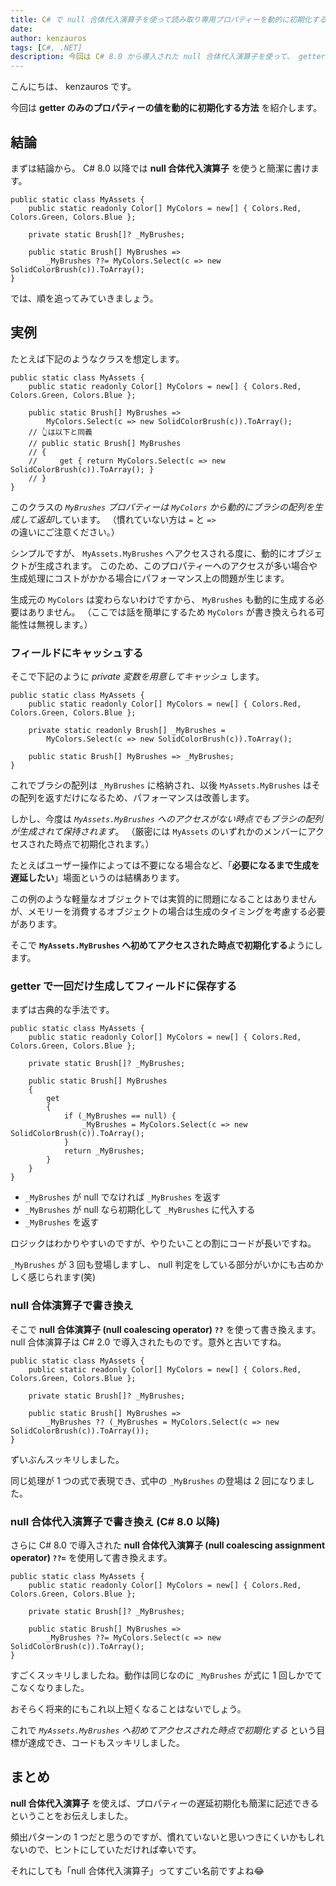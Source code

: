 ```yaml
---
title: C# で null 合体代入演算子を使って読み取り専用プロパティーを動的に初期化する
date: 
author: kenzauros
tags: [C#, .NET]
description: 今回は C# 8.0 から導入された null 合体代入演算子を使って、 getter のみのプロパティーの値を動的に初期化する方法を紹介します。
---
```


こんにちは、 kenzauros です。

今回は **getter のみのプロパティーの値を動的に初期化する方法** を紹介します。

## 結論

まずは結論から。 C# 8.0 以降では **null 合体代入演算子** を使うと簡潔に書けます。

```cs{6-7}:title=プロパティーの遅延初期化の例
public static class MyAssets {
    public static readonly Color[] MyColors = new[] { Colors.Red, Colors.Green, Colors.Blue };

    private static Brush[]? _MyBrushes;

    public static Brush[] MyBrushes =>
        _MyBrushes ??= MyColors.Select(c => new SolidColorBrush(c)).ToArray();
}
```

では、順を追ってみていきましょう。

## 実例

たとえば下記のようなクラスを想定します。

```cs{4-5}:title=getterで生成する場合
public static class MyAssets {
    public static readonly Color[] MyColors = new[] { Colors.Red, Colors.Green, Colors.Blue };

    public static Brush[] MyBrushes =>
        MyColors.Select(c => new SolidColorBrush(c)).ToArray();
    // 👆は以下と同義
    // public static Brush[] MyBrushes
    // {
    //     get { return MyColors.Select(c => new SolidColorBrush(c)).ToArray(); }
    // }
}
```

このクラスの *`MyBrushes` プロパティーは `MyColors` から動的にブラシの配列を生成して返却*しています。
（慣れていない方は `=` と `=>` の違いにご注意ください。）

シンプルですが、 `MyAssets.MyBrushes` へアクセスされる度に、動的にオブジェクトが生成されます。
このため、このプロパティーへのアクセスが多い場合や生成処理にコストがかかる場合にパフォーマンス上の問題が生じます。

生成元の `MyColors` は変わらないわけですから、 `MyBrushes` も動的に生成する必要はありません。
（ここでは話を簡単にするため `MyColors` が書き換えられる可能性は無視します。）

### フィールドにキャッシュする

そこで下記のように *private 変数を用意してキャッシュ* します。

```cs{4-7}:title=フィールドにキャッシュする
public static class MyAssets {
    public static readonly Color[] MyColors = new[] { Colors.Red, Colors.Green, Colors.Blue };

    private static readonly Brush[] _MyBrushes =
        MyColors.Select(c => new SolidColorBrush(c)).ToArray();

    public static Brush[] MyBrushes => _MyBrushes;
}
```

これでブラシの配列は `_MyBrushes` に格納され、以後 `MyAssets.MyBrushes` はその配列を返すだけになるため、パフォーマンスは改善します。

しかし、今度は *`MyAssets.MyBrushes` へのアクセスがない時点でもブラシの配列が生成されて保持されます*。
（厳密には `MyAssets` のいずれかのメンバーにアクセスされた時点で初期化されます。）

たとえばユーザー操作によっては不要になる場合など、「**必要になるまで生成を遅延したい**」場面というのは結構あります。

この例のような軽量なオブジェクトでは実質的に問題になることはありませんが、メモリーを消費するオブジェクトの場合は生成のタイミングを考慮する必要があります。

そこで **`MyAssets.MyBrushes` へ初めてアクセスされた時点で初期化する**ようにします。

### getter で一回だけ生成してフィールドに保存する

まずは古典的な手法です。

```cs{6-15}:title=getterで一回だけ生成してフィールドに保存する
public static class MyAssets {
    public static readonly Color[] MyColors = new[] { Colors.Red, Colors.Green, Colors.Blue };

    private static Brush[]? _MyBrushes;

    public static Brush[] MyBrushes
    {
        get
        {
            if (_MyBrushes == null) {
                _MyBrushes = MyColors.Select(c => new SolidColorBrush(c)).ToArray();
            }
            return _MyBrushes;
        }
    }
}
```

- `_MyBrushes` が null でなければ `_MyBrushes` を返す
- `_MyBrushes` が null なら初期化して `_MyBrushes` に代入する
- `_MyBrushes` を返す

ロジックはわかりやすいのですが、やりたいことの割にコードが長いですね。

`_MyBrushes` が 3 回も登場しますし、 null 判定をしている部分がいかにも古めかしく感じられます(笑)

### null 合体演算子で書き換え

そこで **null 合体演算子 (null coalescing operator) `??`** を使って書き換えます。 null 合体演算子は C# 2.0 で導入されたものです。意外と古いですね。

```cs{6-7}:title=null合体演算子で置き換え
public static class MyAssets {
    public static readonly Color[] MyColors = new[] { Colors.Red, Colors.Green, Colors.Blue };

    private static Brush[]? _MyBrushes;

    public static Brush[] MyBrushes =>
        _MyBrushes ?? (_MyBrushes = MyColors.Select(c => new SolidColorBrush(c)).ToArray());
}
```

ずいぶんスッキリしました。

同じ処理が 1 つの式で表現でき、式中の `_MyBrushes` の登場は 2 回になりました。

### null 合体代入演算子で書き換え (C# 8.0 以降)

さらに C# 8.0 で導入された **null 合体代入演算子 (null coalescing assignment operator) `??=`** を使用して書き換えます。

```cs{6-7}:title=null合体代入演算子で置き換え
public static class MyAssets {
    public static readonly Color[] MyColors = new[] { Colors.Red, Colors.Green, Colors.Blue };

    private static Brush[]? _MyBrushes;

    public static Brush[] MyBrushes =>
        _MyBrushes ??= MyColors.Select(c => new SolidColorBrush(c)).ToArray();
}
```

すごくスッキリしましたね。動作は同じなのに `_MyBrushes` が式に 1 回しかでてこなくなりました。

おそらく将来的にもこれ以上短くなることはないでしょう。

これで *`MyAssets.MyBrushes` へ初めてアクセスされた時点で初期化する* という目標が達成でき、コードもスッキリしました。

## まとめ

**null 合体代入演算子** を使えば、プロパティーの遅延初期化も簡潔に記述できるということをお伝えしました。

頻出パターンの 1 つだと思うのですが、慣れていないと思いつきにくいかもしれないので、ヒントにしていただければ幸いです。

それにしても「null 合体代入演算子」ってすごい名前ですよね😂
